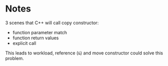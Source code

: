 # Notes

3 scenes that C++ will call copy constructor:
- function parameter match
- function return values
- explicit call

This leads to workload, reference (`&`) and move constructor could solve this problem.